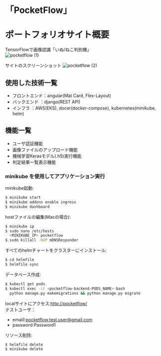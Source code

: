 # 「PocketFlow」
# ポートフォリオサイト概要
TensorFlowで画像認識「いぬ/ねこ判別機」  
![pocketflow (1)](https://user-images.githubusercontent.com/59566529/99944959-1cc6fc80-2db7-11eb-873f-171367071c1d.png)

サイトのスクリーンショット
![pocketflow (2)](https://user-images.githubusercontent.com/59566529/123712412-3b412900-d8ad-11eb-9568-8695b84eadab.png)

## 使用した技術一覧
* フロントエンド：angular(Mat Card, Flex-Layout)
* バックエンド  ：django(REST API)
* インフラ     ：AWS(EKS), docer(docker-compose), kubernetes(minikube, helm)

## 機能一覧
* ユーザ認証機能
* 画像ファイルのアップロード機能
* 機械学習Kerasモデル(.h5)実行機能
* 判定結果一覧表示機能

### minikube を使用してアプリケーション実行
minikube起動:
```bash
$ minikube start
$ minikube addons enable ingress
$ minikube dashboard
```
hostファイルの編集(Macの場合):
```bash
$ minikube ip
$ sudo nano /etc/hosts
  <MINIKUBE_IP> pocketflow
$ sudo killall -HUP mDNSResponder
```
すべてのhelmチャートをクラスターにインストール:
```bash
$ cd helmfile
$ helmfile sync
```
データベース作成:
```bash
$ kubectl get pods
$ kubectl exec -it <pocketflow-backend-PODS_NAME> bash 
  python manage.py makemigrations && python manage.py migrate
```
localサイトにアクセス:[http://pocketflow/](http://pocketflow/)  
テストユーザ：  
* emaill:pocketflow.test.user@gmail.com  
* password:Password1  
  
  
リソース削除:
```bash
$ helmfile delete
$ minikube delete
```
